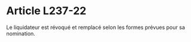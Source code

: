 # Article L237-22

Le liquidateur est révoqué et remplacé selon les formes prévues pour sa nomination.